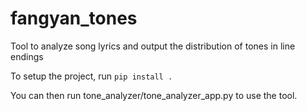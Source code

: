# fangyan_tones

Tool to analyze song lyrics and output the distribution of tones in line endings

To setup the project, run 
```pip install .```

You can then run tone_analyzer/tone_analyzer_app.py to use the tool.
